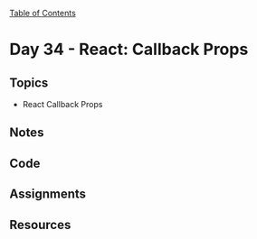 [Table of Contents](/README.md)

# Day 34 - React: Callback Props

## Topics
* React Callback Props

## Notes
<!-- More detailed notes from class, including whiteboard photos etc -->

## Code
<!-- Make sure to update the XX in the folder name if you uncomment this block-->
<!-- [Code we wrote in class today](https://github.com/TIY-Austin-Front-End-Engineering/Curriculum/tree/feb2016/notes/day-XX/code) -->

## Assignments

## Resources
